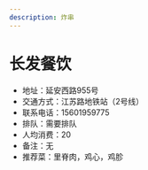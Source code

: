 ```yaml
---
description: 炸串
---
```


# 长发餐饮

* 地址：延安西路955号
* 交通方式：江苏路地铁站（2号线）
* 联系电话：15601959775
* 排队：需要排队
* 人均消费：20
* 备注：无
* 推荐菜：里脊肉，鸡心，鸡胗
